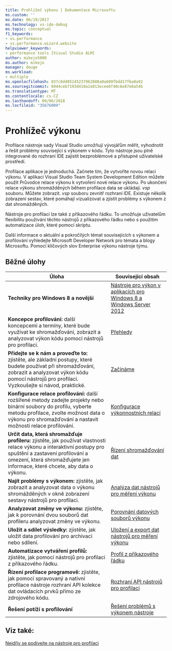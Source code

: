 ```yaml
---
title: Prohlížeč výkonu | Dokumentace Microsoftu
ms.custom: ''
ms.date: 06/19/2017
ms.technology: vs-ide-debug
ms.topic: conceptual
f1_keywords:
- vs.performance
- vs.performance.wizard.website
helpviewer_keywords:
- performance tools [Visual Studio ALM]
author: mikejo5000
ms.author: mikejo
manager: douge
ms.workload:
- multiple
ms.openlocfilehash: 837c8d405245237962888a0a689fbdd17f6a0a92
ms.sourcegitcommit: 6944ceb7193d410a2a913ecee6f40c6e87e8a54b
ms.translationtype: MT
ms.contentlocale: cs-CZ
ms.lasthandoff: 09/06/2018
ms.locfileid: "35676009"
---
```

# <a name="performance-explorer"></a>Prohlížeč výkonu

Profilace nástroje sady Visual Studio umožňují vývojářům měřit, vyhodnotit a řešit problémy související s výkonem v kódu. Tyto nástroje jsou plně integrované do rozhraní IDE zajistit bezproblémové a přístupné uživatelské prostředí.

Profilace aplikace je jednoduchá. Začnete tím, že vytvoříte novou relaci výkonu. V aplikaci Visual Studio Team System Development Edition můžete použít Průvodce relace výkonu k vytvoření nové relace výkonu. Po ukončení relace výkonu shromážděných během profilace data se ukládají. *vsp* souboru. Můžete zobrazit. *vsp* souboru zevnitř rozhraní IDE. Existuje několik zobrazení sestav, které pomáhají vizualizovat a zjistit problémy s výkonem z dat shromážděných.

Nástroje pro profilaci lze také z příkazového řádku. To umožňuje uživatelům flexibilitu používání těchto nástrojů z příkazového řádku nebo s použitím automatizace úloh, které pomocí skriptu.

Další informace o aktuální a pokročilých témat souvisejících s výkonem a profilování vyhledejte Microsoft Developer Network pro témata a blogy Microsoftu. Pomocí klíčových slov Enterprise výkonu nástroje týmu.

## <a name="common-tasks"></a>Běžné úlohy

|Úloha|Související obsah|
|----------|---------------------|
|**Techniky pro Windows 8 a novější**|[Nástroje pro výkon v aplikacích pro Windows 8 a Windows Server 2012](../profiling/performance-tools-on-windows-8-and-windows-server-2012-applications.md)|
|**Koncepce profilování:** další koncepcemi a termíny, které bude využívat ke shromažďování, zobrazit a analyzovat výkon kódu pomocí nástrojů pro profilaci.|[Přehledy](../profiling/overviews-performance-tools.md)|
|**Přidejte se k nám a proveďte to:** zjistěte, ale základní postupy, které budete používat při shromažďování, zobrazit a analyzovat výkon kódu pomocí nástrojů pro profilaci. Vyzkoušejte si návod, praktické.|[Začínáme](../profiling/getting-started-with-performance-tools.md)|
|**Konfigurace relace profilování:** další rozšířené metody zadejte projekty nebo binární soubory do profilu, vyberte metodu profilace, zvolte možnost data o výkonu pro shromažďování a nastavit možnosti relace profilování.|[Konfigurace výkonnostních relací](../profiling/configuring-performance-sessions.md)|
|**Určit data, která shromažďuje profileru:** zjistěte, jak používat vlastnosti relace výkonu a interaktivní postupy pro spuštění a zastavení profilování a omezení, která shromažďujete jen informace, které chcete, aby data o výkonu.|[Řízení shromažďování dat](../profiling/controlling-data-collection.md)|
|**Najít problémy s výkonem:** zjistěte, jak zobrazit a analyzovat data o výkonu shromážděných v okně zobrazení sestavy nástrojů pro profilaci.|[Analýza dat nástrojů pro měření výkonu](../profiling/analyzing-performance-tools-data.md)|
|**Analyzovat změny ve výkonu:** zjistěte, jak k porovnání dvou souborů dat profileru analyzovat změny ve výkonu.|[Porovnání datových souborů výkonu](../profiling/comparing-performance-data-files.md)|
|**Uložit a sdílet výsledky:** zjistěte, jak uložit data profilování pro archivaci nebo sdílení.|[Uložení a export dat nástrojů pro měření výkonu](../profiling/saving-and-exporting-performance-tools-data.md)|
|**Automatizace vytváření profilů:** zjistěte, jak pomocí nástrojů pro profilaci z příkazového řádku.|[Profil z příkazového řádku](../profiling/using-the-profiling-tools-from-the-command-line.md)|
|**Řízení profilace programově:** zjistěte, jak pomocí spravovaný a nativní profilace nástroje rozhraní API kolekce dat ovládacích prvků přímo ze zdrojového kódu.|[Rozhraní API nástrojů pro profilaci](../profiling/profiling-tools-apis.md)|
|**Řešení potíží s profilování**|[Řešení problémů s výkonem nástroje](../profiling/troubleshooting-performance-tools-issues.md)|

## <a name="see-also"></a>Viz také:

[Nejdřív se podívejte na nástroje pro profilaci](../profiling/profiling-feature-tour.md)